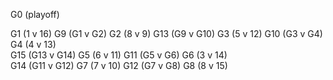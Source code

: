G0 (playoff)

G1 (1 v 16)
            G9  (G1 v G2)
G2 (8 v 9)
                        G13 (G9 v G10)
G3 (5 v 12)
            G10 (G3 v G4)
G4 (4 v 13)                                     
                                        G15 (G13 v G14) 
G5 (6 v 11)
            G11 (G5 v G6)
G6 (3 v 14)                 
                        G14 (G11 v G12)
G7 (7 v 10)
            G12 (G7 v G8)
G8 (8 v 15)